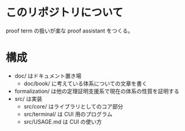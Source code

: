 # このリポジトリについて
proof term の扱いが楽な proof assistant をつくる。

# 構成
- doc/ はドキュメント置き場
    - doc/book/ に考えている体系についての文章を書く
- formalization/ は他の定理証明支援系で現在の体系の性質を証明する
- src/ は実装
    - src/core/ はライブラリとしてのコア部分
    - src/terminal/ は CUI 用のプログラム
    - src/USAGE.md は CUI の使い方
